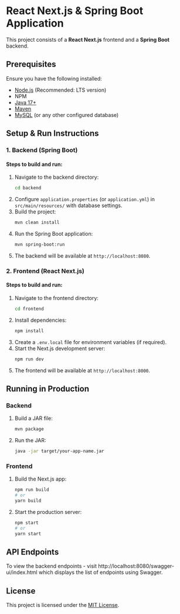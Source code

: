 # React Next.js & Spring Boot Application

This project consists of a **React Next.js** frontend and a **Spring Boot** backend.

## Prerequisites

Ensure you have the following installed:

- [Node.js](https://nodejs.org/) (Recommended: LTS version)
- NPM
- [Java 17+](https://adoptopenjdk.net/)
- [Maven](https://maven.apache.org/)
- [MySQL](https://www.mysql.com/) (or any other configured database)

## Setup & Run Instructions

### 1. Backend (Spring Boot)

#### Steps to build and run:

1. Navigate to the backend directory:
   ```sh
   cd backend
   ```
2. Configure `application.properties` (or `application.yml`) in `src/main/resources/` with database settings.
3. Build the project:
   ```sh
   mvn clean install
   ```
4. Run the Spring Boot application:
   ```sh
   mvn spring-boot:run
   ```
5. The backend will be available at `http://localhost:8080`.

### 2. Frontend (React Next.js)

#### Steps to build and run:

1. Navigate to the frontend directory:
   ```sh
   cd frontend
   ```
2. Install dependencies:
   ```sh
   npm install
   ```
3. Create a `.env.local` file for environment variables (if required).
4. Start the Next.js development server:
   ```sh
   npm run dev
   ```
5. The frontend will be available at `http://localhost:8000`.

## Running in Production

### Backend

1. Build a JAR file:
   ```sh
   mvn package
   ```
2. Run the JAR:
   ```sh
   java -jar target/your-app-name.jar
   ```

### Frontend

1. Build the Next.js app:
   ```sh
   npm run build
   # or
   yarn build
   ```
2. Start the production server:
   ```sh
   npm start
   # or
   yarn start
   ```

## API Endpoints

To view the backend endpoints - visit http://localhost:8080/swagger-ui/index.html which displays the list of endpoints using Swagger.

## License

This project is licensed under the [MIT License](LICENSE).

